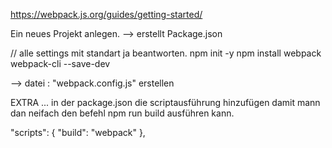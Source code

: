 https://webpack.js.org/guides/getting-started/

Ein neues Projekt anlegen.
--> erstellt Package.json


// alle settings mit standart ja beantworten.
npm init -y
npm install webpack webpack-cli --save-dev

--> datei : "webpack.config.js" erstellen



EXTRA ... in der package.json  die scriptausführung hinzufügen
damit mann dan neifach den befehl npm run build 
ausführen kann.

  "scripts": {
    "build": "webpack"
  },